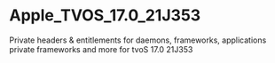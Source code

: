 # Apple_TVOS_17.0_21J353
Private headers &amp; entitlements for daemons, frameworks, applications private frameworks and more for tvoS 17.0 21J353

